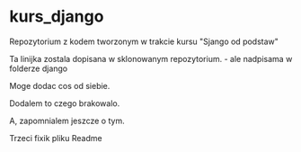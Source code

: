 # kurs_django
Repozytorium z kodem tworzonym w trakcie kursu "Sjango od podstaw"


Ta linijka zostala dopisana w sklonowanym repozytorium. - ale nadpisama w folderze django

Moge dodac cos od siebie.

Dodalem to czego brakowalo.

A, zapomnialem jeszcze o tym.

Trzeci fixik pliku Readme

